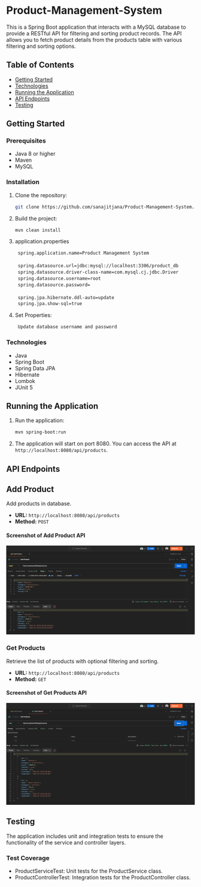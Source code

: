 # Product-Management-System

This is a Spring Boot application that interacts with a MySQL database to provide a RESTful API for filtering and sorting product records. The API allows you to fetch product details from the products table with various filtering and sorting options.

## Table of Contents

- [Getting Started](#getting-started)
- [Technologies](#technologies)
- [Running the Application](#running-the-application)
- [API Endpoints](#api-endpoints)
- [Testing](#testing)

## Getting Started

### Prerequisites

- Java 8 or higher
- Maven
- MySQL

### Installation

1. Clone the repository:

    ```bash
    git clone https://github.com/sanajitjana/Product-Management-System.git
    ```

2. Build the project:

    ```bash
    mvn clean install
    ```
3. application.properties
     ```bash
      spring.application.name=Product Management System
      
      spring.datasource.url=jdbc:mysql://localhost:3306/product_db
      spring.datasource.driver-class-name=com.mysql.cj.jdbc.Driver
      spring.datasource.username=root
      spring.datasource.password=
      
      spring.jpa.hibernate.ddl-auto=update
      spring.jpa.show-sql=true

     ```
4. Set Properties:
     ```bash
      Update database username and password
     ```

### Technologies
- Java
- Spring Boot
- Spring Data JPA
- Hibernate
- Lombok
- JUnit 5
  
## Running the Application

1. Run the application:

    ```bash
    mvn spring-boot:run
    ```

2. The application will start on port 8080. You can access the API at `http://localhost:8080/api/products`.

## API Endpoints

## Add Product

Add products in database.

- **URL:** `http://localhost:8080/api/products`
- **Method:** `POST`
  
#### Screenshot of Add Product API

![Product API](add-product.png)

### Get Products

Retrieve the list of products with optional filtering and sorting.

- **URL:** `http://localhost:8080/api/products`
- **Method:** `GET`

#### Screenshot of Get Products API

![Product API](get-products.png)

## Testing

The application includes unit and integration tests to ensure the functionality of the service and controller layers.

### Test Coverage
- ProductServiceTest: Unit tests for the ProductService class.
- ProductControllerTest: Integration tests for the ProductController class.
